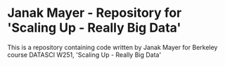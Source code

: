 # Janak Mayer - Repository for 'Scaling Up - Really Big Data' #

This is a repository containing code written by Janak Mayer for Berkeley course DATASCI W251,
'Scaling Up - Really Big Data'